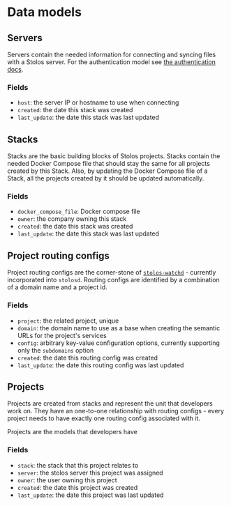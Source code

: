 # Data models

## Servers

Servers contain the needed information for connecting and syncing files with a Stolos server. For the authentication model see [the authentication docs](authentication.md).

### Fields

* `host`: the server IP or hostname to use when connecting
* `created`: the date this stack was created
* `last_update`: the date this stack was last updated

## Stacks

Stacks are the basic building blocks of Stolos projects. Stacks contain the needed Docker Compose file that should stay the same for all projects created by this Stack. Also, by updating the Docker Compose file of a Stack, all the projects created by it should be updated automatically.

### Fields

* `docker_compose_file`: Docker compose file
* `owner`: the company owning this stack
* `created`: the date this stack was created
* `last_update`: the date this stack was last updated

## Project routing configs

Project routing configs are the corner-stone of [`stolos-watchd`](https://github.com/sourcelair/stolos#sister-watchd) - currently incorporated into `stolosd`. Routing configs are identified by a combination of a domain name and a project id.


### Fields

* `project`: the related project, unique
* `domain`: the domain name to use as a base when creating the semantic URLs for the project's services
* `config`: arbitrary key-value configuration options, currently supporting only the `subdomains` option
* `created`: the date this routing config was created
* `last_update`: the date this routing config was last updated

## Projects

Projects are created from stacks and represent the unit that developers work on. They have an one-to-one relationship with routing configs - every project needs to have exactly one routing config associated with it.

Projects are the models that developers have

### Fields

* `stack`: the stack that this project relates to
* `server`: the stolos server this project was assigned
* `owner`: the user owning this project
* `created`: the date this project was created
* `last_update`: the date this project was last updated
